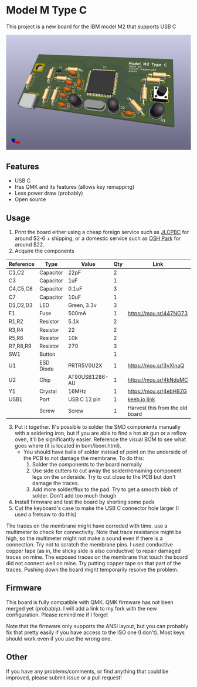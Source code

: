 # Model M Type C
This project is a new board for the IBM model M2 that supports USB C

![Board Render](images/render.png)

## Features
- USB C
- Has QMK and its features (allows key remapping)
- Less power draw (probably)
- Open source

## Usage
1. Print the board either using a cheap foreign service such as [JLCPBC](https://jlcpcb.com/ "JLCPBC") for around $2-6 + shipping, or a domestic service such as [OSH Park](https://oshpark.com/ "OSH Park") for around $22.
2. Acquire the components

|Reference|Type     |Value         |Qty|Link                           |
|---------|---------|--------------|---|-------------------------------|
|C1,C2    |Capacitor|22pF          |2  |                               |
|C3       |Capacitor|1uF           |1  |                               |
|C4,C5,C6 |Capacitor|0.1uF         |3  |                               |
|C7       |Capacitor|10uF          |1  |                               |
|D1,D2,D3 |LED      |Green, 3.3v   |3  |                               |
|F1       |Fuse     |500mA         |1  |https://mou.sr/447NG73         |
|R1,R2    |Resistor |5.1k          |2  |                               |
|R3,R4    |Resistor |22            |2  |                               |
|R5,R6    |Resistor |10k           |2  |                               |
|R7,R8,R9 |Resistor |270           |3  |                               |
|SW1      |Button   |              |1  |                               |
|U1       |ESD Diode|PRTR5V0U2X    |1  |https://mou.sr/3vXlnaQ         |
|U2       |Chip     |AT90USB1286-AU|1  |https://mou.sr/4kNduMC         |
|Y1       |Crystal  |16MHz         |1  |https://mou.sr/4ebH8ZG         |
|USB1     |Port     |USB C 12 pin  |1  |[keeb.io link](https://keeb.io/products/usb-c-port-12-pin-hro-type-c-31-m-12 "USB C hro female port")|
|         |Screw    |Screw         |1  |Harvest this from the old board|
3. Put it together. It's possible to solder the SMD components manually with a soldering iron, but if you are able to find a hot air gun or a reflow oven, it'll be significantly easier. Reference the visual BOM to see what goes where (it is located in bom/ibom.html).
	- You should have balls of solder instead of point on the underside of the PCB to not damage the membrane. To do this:
		1. Solder the components to the board normally
		2. Use side cutters to cut away the solder/remaining component legs on the underside. Try to cut close to the PCB but don't damage the traces.
		3. Add more solder/flux to the pad. Try to get a smooth blob of solder. Don't add too much though
5. Install firmware and test the board by shorting some pads
6. Cut the keyboard's case to make the USB C connector hole larger (I used a fretsaw to do this)

The traces on the membrane might have corroded with time. use a multimeter to check for connectivity. Note that trace resistance might be high, so the multimeter might not make a sound even if there is a connection. Try not to scratch the membrane pins. I used conductive copper tape (as in, the sticky side is also conductive) to repair damaged traces on mine.
The exposed traces on the membrane that touch the board did not connect well on mine. Try putting copper tape on that part of the traces. Pushing down the board might temporarily resolve the problem.

## Firmware
This board is fully compatible with QMK. QMK firmware has not been merged yet (probably). I will add a link to my fork with the new configuration. Please remind me if I forget

Note that the firmware only supports the ANSI layout, but you can probably fix that pretty easily if you have access to the ISO one (I don't). Most keys should work even if you use the wrong one.

## Other
If you have any problems/comments, or find anything that could be improved, please submit issue or a pull request!
